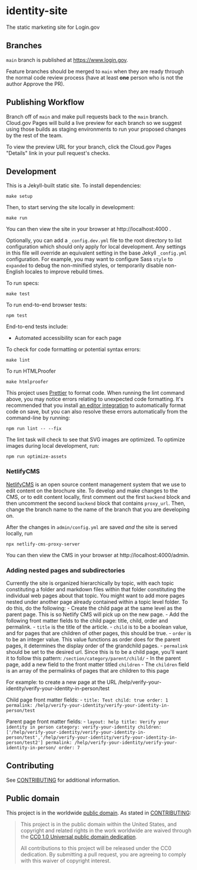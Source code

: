 # identity-site

The static marketing site for Login.gov

## Branches

`main` branch is published at https://www.login.gov.

Feature branches should be merged to `main` when they are ready through the normal code review process (have at least **one** person who is not the author Approve the PR).

## Publishing Workflow

Branch off of `main` and make pull requests back to the `main` branch. Cloud.gov Pages will build a live preview for each branch so we suggest using those builds as staging environments to run your proposed changes by the rest of the team.

To view the preview URL for your branch, click the Cloud.gov Pages "Details" link in your pull request's checks.

## Development

This is a Jekyll-built static site. To install dependencies:

```
make setup
```

Then, to start serving the site locally in development:

```
make run
```

You can then view the site in your browser at http://localhost:4000 .

Optionally, you can add a `_config.dev.yml` file to the root directory to list configuration which should only apply for local development. Any settings in this file will override an equivalent setting in the base Jekyll `_config.yml` configuration. For example, you may want to configure Sass `style` to `expanded` to debug the non-minified styles, or temporarily disable non-English locales to improve rebuild times.

To run specs:

```
make test
```

To run end-to-end browser tests:

```
npm test
```

End-to-end tests include:

- Automated accessibility scan for each page

To check for code formatting or potential syntax errors:

```
make lint
```

To run HTMLProofer

```
make htmlproofer
```

This project uses [Prettier](https://prettier.io/) to format code. When running the lint command above, you may notice errors relating to unexpected code formatting. It's recommended that you install [an editor integration](https://prettier.io/docs/en/editors.html) to automatically format code on save, but you can also resolve these errors automatically from the command-line by running:

```
npm run lint -- --fix
```

The lint task will check to see that SVG images are optimized. To optimize images during local development, run:

```
npm run optimize-assets
```

### NetlifyCMS
[NetlifyCMS](https://www.netlifycms.org/) is an open source content management system that we use to edit content on the brochure site. To develop and make changes to the CMS, or to edit content locally, first comment out the first `backend` block and then uncomment the second `backend` block that contains `proxy_url`. Then, change the branch name to the name of the branch that you are developing on.

After the changes in `admin/config.yml` are saved *and* the site is served locally, run
```
npx netlify-cms-proxy-server
```

You can then view the CMS in your browser at http://localhost:4000/admin.

### Adding nested pages and subdirectories
Currently the site is organized hierarchically by topic, with each topic constituting a folder and markdown files within that folder constituting the individual web pages about that topic. You might want to add more pages nested under another page already contained within a topic level folder. To do this, do the following:
    - Create the child page at the same level as the parent page. This is so Netlify CMS will pick up on the new page.
    - Add the following front matter fields to the child page: title, child, order and permalink.
    - `title` is the title of the article.
    - `child` is to be a boolean value, and for pages that are children of other pages, this should be true.
    - `order` is to be an integer value. This value functions as order does for the parent pages, it determines the display order of the grandchild pages.
    - `permalink` should be set to the desired url. Since this is to be a child page, you'll want it to follow this pattern: `/section/category/parent/child/`
    - In the parent page, add a new field to the front matter titled `children`
    - The `children` field is an array of the permalinks of pages that are children to this page

For example: to create a new page at the URL /help/verify-your-identity/verify-your-identity-in-person/test

Child page front matter fields:
    - ```
    title: Test
    child: true
    order: 1
    permalink: /help/verify-your-identity/verify-your-identity-in-person/test
    ```

Parent page front matter fields:
    - ```
    layout: help
    title: Verify your identity in person
    category: verify-your-identity
    children: ['/help/verify-your-identity/verify-your-identity-in-person/test','/help/verify-your-identity/verify-your-identity-in-person/test2']
    permalink: /help/verify-your-identity/verify-your-identity-in-person/
    order: 7
    ```

## Contributing

See [CONTRIBUTING](CONTRIBUTING.md) for additional information.

## Public domain

This project is in the worldwide [public domain](LICENSE.md). As stated in [CONTRIBUTING](CONTRIBUTING.md):

> This project is in the public domain within the United States, and copyright and related rights in the work worldwide are waived through the [CC0 1.0 Universal public domain dedication](https://creativecommons.org/publicdomain/zero/1.0/).
>
> All contributions to this project will be released under the CC0 dedication. By submitting a pull request, you are agreeing to comply with this waiver of copyright interest.
